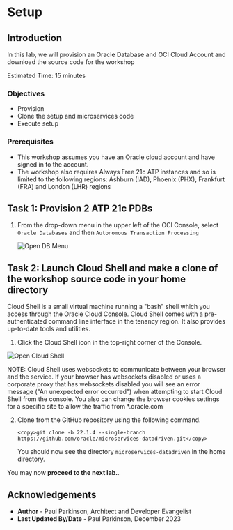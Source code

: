 # Setup

## Introduction

In this lab, we will provision an Oracle Database and OCI Cloud Account and download the source code for the workshop

Estimated Time: 15 minutes

### Objectives

* Provision 
* Clone the setup and microservices code
* Execute setup

### Prerequisites

- This workshop assumes you have an Oracle cloud account and have signed in to the account.
- The workshop also requires Always Free 21c ATP instances and so is limited to the following regions: Ashburn (IAD), Phoenix (PHX), Frankfurt (FRA) and London (LHR) regions

## Task 1: Provision 2 ATP 21c PDBs

1. From the drop-down menu in the upper left of the OCI Console, select `Oracle Databases` and then `Autonomous Transaction Processing`

   ![Open DB Menu](images/dbhamburgermenu.png " ")


## Task 2: Launch Cloud Shell and make a clone of the workshop source code in your home directory

Cloud Shell is a small virtual machine running a "bash" shell which you access through the Oracle Cloud Console. Cloud Shell comes with a pre-authenticated command line interface in the tenancy region. It also provides up-to-date tools and utilities.

1. Click the Cloud Shell icon in the top-right corner of the Console.

  ![Open Cloud Shell](images/open-cloud-shell.png " ")

  NOTE: Cloud Shell uses websockets to communicate between your browser and the service. If your browser has websockets disabled or uses a corporate proxy that has websockets disabled you will see an error message ("An unexpected error occurred") when attempting to start Cloud Shell from the console. You also can change the browser cookies settings for a specific site to allow the traffic from *.oracle.com

2. Clone from the GitHub repository using the following command.  

    ```
    <copy>git clone -b 22.1.4 --single-branch https://github.com/oracle/microservices-datadriven.git</copy>
    ```

   You should now see the directory `microservices-datadriven` in the home directory.

You may now **proceed to the next lab.**.

## Acknowledgements

* **Author** - Paul Parkinson, Architect and Developer Evangelist
* **Last Updated By/Date** - Paul Parkinson, December 2023
